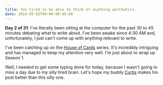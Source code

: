 ```yaml
---
title: Too tired to be able to think of anything worthwhile.
date: 2014-05-02T00:00:00-05:00
---
```


**Day 2 of 31**: I've literally been sitting at the computer for the past 30 to 45 minutes debating what to write about. I've been awake since 4:30 AM and, unfortunately, I just can't come up with anything relevant to write.

I've been catching up on the [House of Cards](http://www.imdb.com/title/tt1856010/) series. It's incredibly intriguing and has managed to keep my attention very well. I'm just about to wrap up Season 1.

<!--more-->

Well, I needed to get some typing done for today, because I wasn't going to miss a day due to my silly tired brain. Let's hope my buddy [Curtis](http://curtis.schlak.com/) makes his post better than this silly one.
